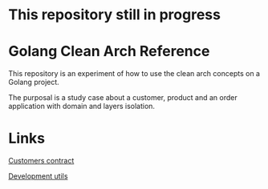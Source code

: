 # This repository still in progress

# Golang Clean Arch Reference

This repository is an experiment of how to use the clean arch concepts on a Golang project.

The purposal is a study case about a customer, product and an order application with domain and layers isolation.

# Links

[Customers contract](CONTRACTS.md)

[Development utils](DEVELOPMENT.md)
